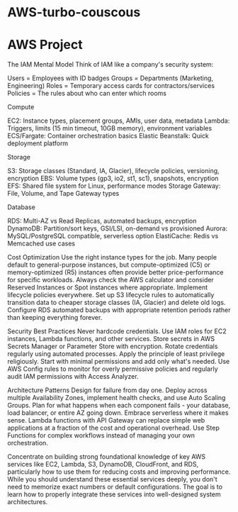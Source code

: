 # AWS-turbo-couscous

# AWS Project

The IAM Mental Model
Think of IAM like a company's security system:

Users = Employees with ID badges
Groups = Departments (Marketing, Engineering)
Roles = Temporary access cards for contractors/services
Policies = The rules about who can enter which rooms

Compute

EC2: Instance types, placement groups, AMIs, user data, metadata
Lambda: Triggers, limits (15 min timeout, 10GB memory), environment variables
ECS/Fargate: Container orchestration basics
Elastic Beanstalk: Quick deployment platform

Storage

S3: Storage classes (Standard, IA, Glacier), lifecycle policies, versioning, encryption
EBS: Volume types (gp3, io2, st1, sc1), snapshots, encryption
EFS: Shared file system for Linux, performance modes
Storage Gateway: File, Volume, and Tape Gateway types

Database

RDS: Multi-AZ vs Read Replicas, automated backups, encryption
DynamoDB: Partition/sort keys, GSI/LSI, on-demand vs provisioned
Aurora: MySQL/PostgreSQL compatible, serverless option
ElastiCache: Redis vs Memcached use cases

Cost Optimization
Use the right instance types for the job. Many people default to general-purpose instances, but compute-optimized (C5) or memory-optimized (R5) instances often provide better price-performance for specific workloads. Always check the AWS calculator and consider Reserved Instances or Spot instances where appropriate.
Implement lifecycle policies everywhere. Set up S3 lifecycle rules to automatically transition data to cheaper storage classes (IA, Glacier) and delete old logs. Configure RDS automated backups with appropriate retention periods rather than keeping everything forever.


Security Best Practices
Never hardcode credentials. Use IAM roles for EC2 instances, Lambda functions, and other services. Store secrets in AWS Secrets Manager or Parameter Store with encryption. Rotate credentials regularly using automated processes.
Apply the principle of least privilege religiously. Start with minimal permissions and add only what's needed. Use AWS Config rules to monitor for overly permissive policies and regularly audit IAM permissions with Access Analyzer.

Architecture Patterns
Design for failure from day one. Deploy across multiple Availability Zones, implement health checks, and use Auto Scaling Groups. Plan for what happens when each component fails - your database, load balancer, or entire AZ going down.
Embrace serverless where it makes sense. Lambda functions with API Gateway can replace simple web applications at a fraction of the cost and operational overhead. Use Step Functions for complex workflows instead of managing your own orchestration.

Concentrate on building strong foundational knowledge of key AWS services like EC2, Lambda, S3, DynamoDB, CloudFront, and RDS, particularly how to use them for reducing costs and improving performance.
While you should understand these essential services deeply, you don't need to memorize exact numbers or default configurations. The goal is to learn how to properly integrate these services into well-designed system architectures.
